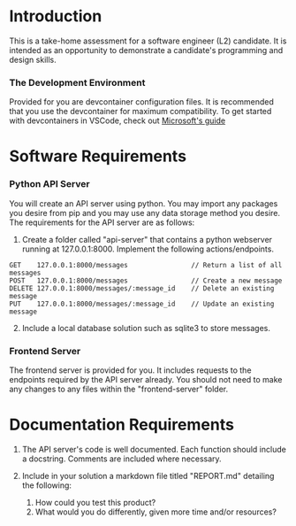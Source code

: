 # Introduction
This is a take-home assessment for a software engineer (L2) candidate. It is intended as an opportunity to demonstrate a candidate's programming and design skills.

### The Development Environment
Provided for you are devcontainer configuration files. It is recommended that you use the devcontainer for maximum compatibility. To get started with devcontainers in VSCode, check out [Microsoft's guide](https://code.visualstudio.com/docs/devcontainers/containers)

# Software Requirements

### Python API Server
You will create an API server using python. You may import any packages you desire from pip and you may use any data storage method you desire. The requirements for the API server are as follows:

1. Create a folder called "api-server" that contains a python webserver running at 127.0.0.1:8000. Implement the following actions/endpoints.
```
GET    127.0.0.1:8000/messages                // Return a list of all messages
POST   127.0.0.1:8000/messages                // Create a new message
DELETE 127.0.0.1:8000/messages/:message_id    // Delete an existing message
PUT    127.0.0.1:8000/messages/:message_id    // Update an existing message
```

2. Include a local database solution such as sqlite3 to store messages.


### Frontend Server
The frontend server is provided for you. It includes requests to the endpoints required by the API server already. You should not need to make any changes to any files within the "frontend-server" folder.


# Documentation Requirements
1. The API server's code is well documented. Each function should include a docstring. Comments are included where necessary.

2. Include in your solution a markdown file titled "REPORT.md" detailing the following:
    1. How could you test this product?
    2. What would you do differently, given more time and/or resources?